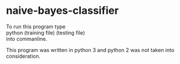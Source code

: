 # naive-bayes-classifier

To run this program type  
  python (training file) (testing file)  
into commanline. 

This program was written in python 3 and python 2 was not taken into consideration.
